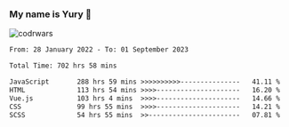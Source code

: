 ### My name is Yury 👋 
![codrwars](https://www.codewars.com/users/litury/badges/micro) 


<!--START_SECTION:waka-->

```txt
From: 28 January 2022 - To: 01 September 2023

Total Time: 702 hrs 58 mins

JavaScript       288 hrs 59 mins >>>>>>>>>>---------------   41.11 %
HTML             113 hrs 54 mins >>>>---------------------   16.20 %
Vue.js           103 hrs 4 mins  >>>>---------------------   14.66 %
CSS              99 hrs 55 mins  >>>>---------------------   14.21 %
SCSS             54 hrs 55 mins  >>-----------------------   07.81 %
```

<!--END_SECTION:waka-->

